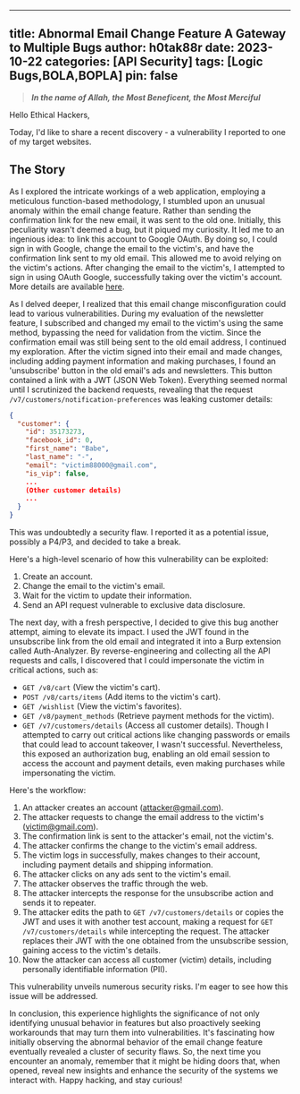 
---
title: Abnormal Email Change Feature A Gateway to Multiple Bugs
author: h0tak88r
date: 2023-10-22
categories: [API Security]
tags: [Logic Bugs,BOLA,BOPLA]
pin: false
---

> ***In the name of Allah, the Most Beneficent, the Most Merciful***

Hello Ethical Hackers,

Today, I'd like to share a recent discovery - a vulnerability I reported to one of my target websites.

## The Story

As I explored the intricate workings of a web application, employing a meticulous function-based methodology, I stumbled upon an unusual anomaly within the email change feature. Rather than sending the confirmation link for the new email, it was sent to the old one. Initially, this peculiarity wasn't deemed a bug, but it piqued my curiosity. It led me to an ingenious idea: to link this account to Google OAuth. By doing so, I could sign in with Google, change the email to the victim's, and have the confirmation link sent to my old email. This allowed me to avoid relying on the victim's actions. After changing the email to the victim's, I attempted to sign in using OAuth Google, successfully taking over the victim's account. More details are available [here](https://h0tak88r.github.io/posts/OAuth-Misconfiguration-Exploitation-Leading-to-Pre-Account-Takeover-(ATO)/).

As I delved deeper, I realized that this email change misconfiguration could lead to various vulnerabilities. During my evaluation of the newsletter feature, I subscribed and changed my email to the victim's using the same method, bypassing the need for validation from the victim. Since the confirmation email was still being sent to the old email address, I continued my exploration. After the victim signed into their email and made changes, including adding payment information and making purchases, I found an 'unsubscribe' button in the old email's ads and newsletters. This button contained a link with a JWT (JSON Web Token). Everything seemed normal until I scrutinized the backend requests, revealing that the request `/v7/customers/notification-preferences` was leaking customer details:

```json
{
  "customer": {
    "id": 35173273,
    "facebook_id": 0,
    "first_name": "Babe",
    "last_name": "-",
    "email": "victim88000@gmail.com",
    "is_vip": false,
    ...
    (Other customer details)
    ...
  }
}
```

This was undoubtedly a security flaw. I reported it as a potential issue, possibly a P4/P3, and decided to take a break.

Here's a high-level scenario of how this vulnerability can be exploited:

1. Create an account.
2. Change the email to the victim's email.
3. Wait for the victim to update their information.
4. Send an API request vulnerable to exclusive data disclosure.

The next day, with a fresh perspective, I decided to give this bug another attempt, aiming to elevate its impact. I used the JWT found in the unsubscribe link from the old email and integrated it into a Burp extension called Auth-Analyzer. By reverse-engineering and collecting all the API requests and calls, I discovered that I could impersonate the victim in critical actions, such as:

- `GET /v8/cart` (View the victim's cart).
- `POST /v8/carts/items` (Add items to the victim's cart).
- `GET /wishlist` (View the victim's favorites).
- `GET /v8/payment_methods` (Retrieve payment methods for the victim).
- `GET /v7/customers/details` (Access all customer details).
Though I attempted to carry out critical actions like changing passwords or emails that could lead to account takeover, I wasn't successful. Nevertheless, this exposed an authorization bug, enabling an old email session to access the account and payment details, even making purchases while impersonating the victim.

Here's the workflow:

1. An attacker creates an account (attacker@gmail.com).
2. The attacker requests to change the email address to the victim's (victim@gmail.com).
3. The confirmation link is sent to the attacker's email, not the victim's.
4. The attacker confirms the change to the victim's email address.
5. The victim logs in successfully, makes changes to their account, including payment details and shipping information.
6. The attacker clicks on any ads sent to the victim's email.
7. The attacker observes the traffic through the web.
8. The attacker intercepts the response for the unsubscribe action and sends it to repeater.
9. The attacker edits the path to `GET /v7/customers/details` or copies the JWT and uses it with another test account, making a request for `GET /v7/customers/details` while intercepting the request. The attacker replaces their JWT with the one obtained from the unsubscribe session, gaining access to the victim's details.
10. Now the attacker can access all customer (victim) details, including personally identifiable information (PII).

This vulnerability unveils numerous security risks. I'm eager to see how this issue will be addressed.

In conclusion, this experience highlights the significance of not only identifying unusual behavior in features but also proactively seeking workarounds that may turn them into vulnerabilities. It's fascinating how initially observing the abnormal behavior of the email change feature eventually revealed a cluster of security flaws. So, the next time you encounter an anomaly, remember that it might be hiding doors that, when opened, reveal new insights and enhance the security of the systems we interact with. Happy hacking, and stay curious!
